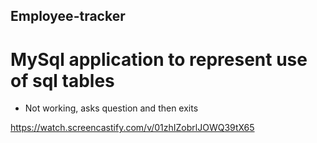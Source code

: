 ## Employee-tracker

# MySql application to represent use of sql tables

* Not working, asks question and then exits

https://watch.screencastify.com/v/01zhIZobrlJOWQ39tX65